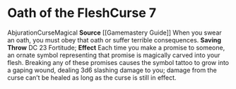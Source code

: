 ﻿---
element: null
id: '21'
level: '7'
name: Oath of the Flesh
rarity: Common
saving_throw: DC 23 Fortitude
school: Abjuration
source: '[[DATABASE/source/Gamemastery Guide|Gamemastery Guide]]'
trait:
- '[[DATABASE/trait/Abjuration|Abjuration]]'
- '[[DATABASE/trait/Curse|Curse]]'
- '[[DATABASE/trait/Magical|Magical]]'
type: Curse
usage: null

---
# Oath of the Flesh<span class="item-type">Curse 7</span>

<span class="item-trait">Abjuration</span><span class="item-trait">Curse</span><span class="item-trait">Magical</span>
**Source** [[Gamemastery Guide]]
When you swear an oath, you must obey that oath or suffer terrible consequences.
**Saving Throw** DC 23 Fortitude; **Effect** Each time you make a promise to someone, an ornate symbol representing that promise is magically carved into your flesh. Breaking any of these promises causes the symbol tattoo to grow into a gaping wound, dealing 3d6 slashing damage to you; damage from the curse can’t be healed as long as the curse is still in effect.